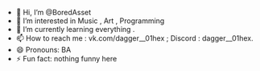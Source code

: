 - 👋 Hi, I’m @BoredAsset
- 👀 I’m interested in Music , Art , Programming
- 🌱 I’m currently learning everything .
- 📫 How to reach me : vk.com/dagger__01hex ; Discord : dagger__01hex.
- 😄 Pronouns: BA
- ⚡ Fun fact: nothing funny here 

<!---
BoredAsset/BoredAsset is a ✨ special ✨ repository because its `README.md` (this file) appears on your GitHub profile.
You can click the Preview link to take a look at your changes.
--->

